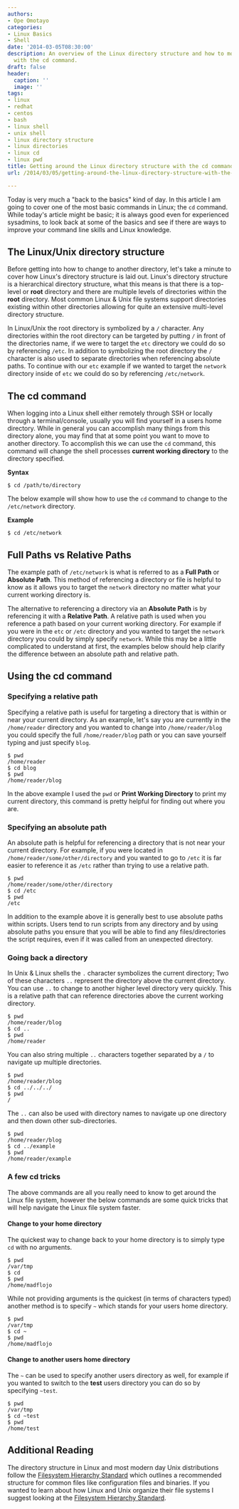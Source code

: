 ```yaml
---
authors:
- Ope Omotayo
categories:
- Linux Basics
- Shell
date: '2014-03-05T08:30:00'
description: An overview of the Linux directory structure and how to move around it
  with the cd command.
draft: false
header:
  caption: ''
  image: ''
tags:
- linux
- redhat
- centos
- bash
- linux shell
- unix shell
- linux directory structure
- linux directories
- linux cd
- linux pwd
title: Getting around the Linux directory structure with the cd command
url: /2014/03/05/getting-around-the-linux-directory-structure-with-the-cd-command

---
```


Today is very much a "back to the basics" kind of day. In this article I am going to cover one of the most basic commands in Linux; the `cd` command. While today's article might be basic; it is always good even for experienced sysadmins, to look back at some of the basics and see if there are ways to improve your command line skills and Linux knowledge.

## The Linux/Unix directory structure

Before getting into how to change to another directory, let's take a minute to cover how Linux's directory structure is laid out. Linux's directory structure is a hierarchical directory structure, what this means is that there is a top-level or **root** directory and there are multiple levels of directories within the **root** directory. Most common Linux & Unix file systems support directories existing within other directories allowing for quite an extensive multi-level directory structure.

In Linux/Unix the root directory is symbolized by a `/` character. Any directories within the root directory can be targeted by putting `/` in front of the directories name, if we were to target the `etc` directory we could do so by referencing `/etc`. In addition to symbolizing the root directory the `/` character is also used to separate directories when referencing absolute paths. To continue with our `etc` example if we wanted to target the `network` directory inside of `etc` we could do so by referencing `/etc/network`.

## The cd command

When logging into a Linux shell either remotely through SSH or locally through a terminal/console, usually you will find yourself in a users home directory. While in general you can accomplish many things from this directory alone, you may find that at some point you want to move to another directory. To accomplish this we can use the `cd` command, this command will change the shell processes **current working directory** to the directory specified.

**Syntax**

    $ cd /path/to/directory

The below example will show how to use the `cd` command to change to the `/etc/network` directory.

**Example**

    $ cd /etc/network


## Full Paths vs Relative Paths

The example path of `/etc/network` is what is referred to as a **Full Path** or **Absolute Path**. This method of referencing a directory or file is helpful to know as it allows you to target the `network` directory no matter what your current working directory is. 

The alternative to referencing a directory via an **Absolute Path** is by referencing it with a **Relative Path**. A relative path is used when you reference a path based on your current working directory. For example if you were in the `etc` or `/etc` directory and you wanted to target the `network` directory you could by simply specify `network`. While this may be a little complicated to understand at first, the examples below should help clarify the difference between an absolute path and relative path.

## Using the cd command

### Specifying a relative path

Specifying a relative path is useful for targeting a directory that is within or near your current directory. As an example, let's say you are currently in the `/home/reader` directory and you wanted to change into `/home/reader/blog` you could specify the full `/home/reader/blog` path or you can save yourself typing and just specify `blog`.

    $ pwd
    /home/reader
    $ cd blog
    $ pwd
    /home/reader/blog

In the above example I used the `pwd` or **Print Working Directory** to print my current directory, this command is pretty helpful for finding out where you are.

### Specifying an absolute path

An absolute path is helpful for referencing a directory that is not near your current directory. For example, if you were located in `/home/reader/some/other/directory` and you wanted to go to `/etc` it is far easier to reference it as `/etc` rather than trying to use a relative path.

    $ pwd
    /home/reader/some/other/directory
    $ cd /etc
    $ pwd
    /etc

In addition to the example above it is generally best to use absolute paths within scripts. Users tend to run scripts from any directory and by using absolute paths you ensure that you will be able to find any files/directories the script requires, even if it was called from an unexpected directory. 

### Going back a directory

In Unix & Linux shells the `.` character symbolizes the current directory; Two of these characters `..` represent the directory above the current directory. You can use `..` to change to another higher level directory very quickly. This is a relative path that can reference directories above the current working directory.

    $ pwd
    /home/reader/blog
    $ cd ..
    $ pwd
    /home/reader

You can also string multiple `..` characters together separated by a `/` to navigate up multiple directories.

    $ pwd
    /home/reader/blog
    $ cd ../../../
    $ pwd
    /

The `..` can also be used with directory names to navigate up one directory and then down other sub-directories.

    $ pwd
    /home/reader/blog
    $ cd ../example
    $ pwd
    /home/reader/example

### A few cd tricks

The above commands are all you really need to know to get around the Linux file system, however the below commands are some quick tricks that will help navigate the Linux file system faster.

#### Change to your home directory

The quickest way to change back to your home directory is to simply type `cd` with no arguments.

    $ pwd
    /var/tmp
    $ cd
    $ pwd
    /home/madflojo

While not providing arguments is the quickest (in terms of characters typed) another method is to specify `~` which stands for your users home directory.

    $ pwd
    /var/tmp
    $ cd ~
    $ pwd
    /home/madflojo

#### Change to another users home directory

The `~` can be used to specify another users directory as well, for example if you wanted to switch to the **test** users directory you can do so by specifying `~test`.

    $ pwd
    /var/tmp
    $ cd ~test
    $ pwd
    /home/test

## Additional Reading

The directory structure in Linux and most modern day Unix distributions follow the [Filesystem Hierarchy Standard](http://en.wikipedia.org/wiki/Filesystem_Hierarchy_Standard) which outlines a recommended structure for common files like configuration files and binaries. If you wanted to learn about how Linux and Unix organize their file systems I suggest looking at the [Filesystem Hierarchy Standard](http://en.wikipedia.org/wiki/Filesystem_Hierarchy_Standard). 
